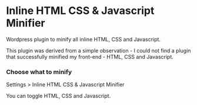# Inline HTML CSS & Javascript Minifier
Wordpress plugin to minify all inline HTML, CSS and Javascript.

This plugin was derived from a simple observation - I could not find a plugin that successfully minified my front-end - HTML, CSS and Javascript.

### Choose what to minify

Settings > Inline HTML CSS & Javascript Minifier

You can toggle HTML, CSS and Javascript.
